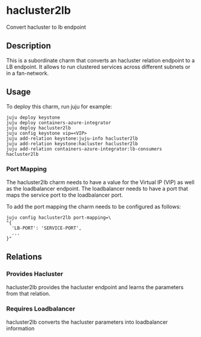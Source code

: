 # hacluster2lb
Convert hacluster to lb endpoint

## Description
This is a subordinate charm that converts an hacluster relation endpoint to a LB endpoint.
It allows to run clustered services across different subnets or in a fan-network.

## Usage

To deploy this charm, run juju for example:
```
juju deploy keystone
juju deploy containers-azure-integrator
juju deploy hacluster2lb
juju config keystone vip=<VIP>
juju add-relation keystone:juju-info hacluster2lb
juju add-relation keystone:hacluster hacluster2lb
juju add-relation containers-azure-integrator:lb-consumers hacluster2lb
```

### Port Mapping
The hacluster2lb charm needs to have a value for the Virtual IP (VIP) as well as
the loadbalancer endpoint. The loadbalancer needs to have a port that maps the
service port to the loadbalancer port.

To add the port mapping the charm needs to be configured as follows:
```
juju config hacluster2lb port-mapping=\
"{
  'LB-PORT': 'SERVICE-PORT',
  ...
}"
```

## Relations

### Provides Hacluster

hacluster2lb provides the hacluster endpoint and learns the parameters from that relation.

### Requires Loadbalancer

hacluster2lb converts the hacluster parameters into loadbalancer information
